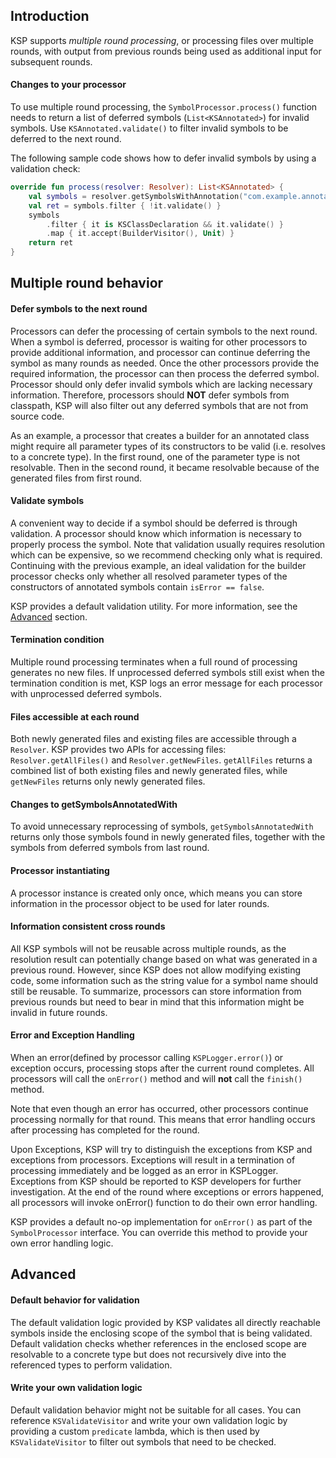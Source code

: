 ## Introduction

KSP supports *multiple round processing*, or processing files over multiple rounds, with output from previous rounds being used as additional input for subsequent rounds.


#### Changes to your processor

To use multiple round processing, the `SymbolProcessor.process()` function needs to return a list of deferred symbols (`List<KSAnnotated>`) for invalid symbols. Use `KSAnnotated.validate()` to filter invalid symbols to be deferred to the next round.

The following sample code shows how to defer invalid symbols by using a validation check:

```kotlin
override fun process(resolver: Resolver): List<KSAnnotated> {
    val symbols = resolver.getSymbolsWithAnnotation("com.example.annotation.Builder")
    val ret = symbols.filter { !it.validate() }
    symbols
        .filter { it is KSClassDeclaration && it.validate() }
        .map { it.accept(BuilderVisitor(), Unit) }
    return ret
}
```




## Multiple round behavior

#### Defer symbols to the next round

Processors can defer the processing of certain symbols to the next round. When a symbol is deferred, processor is waiting for other processors to provide additional information, and processor can continue deferring the symbol as many rounds as needed. Once the other processors provide the required information, the processor can then process the deferred symbol.
Processor should only defer invalid symbols which are lacking necessary information. Therefore, processors should **NOT** defer symbols from classpath, KSP will also filter out any deferred symbols that are not from source code.

As an example, a processor that creates a builder for an annotated class might require all parameter types of its constructors to be valid (i.e. resolves to a concrete type). In the first round, one of the parameter type is not resolvable. Then in the second round, it became resolvable because of the generated files from first round.

#### Validate symbols
A convenient way to decide if a symbol should be deferred is through validation. A processor should know which information is necessary to properly process the symbol.
Note that validation usually requires resolution which can be expensive, so we recommend checking only what is required.
Continuing with the previous example, an ideal validation for the builder processor checks only whether all resolved parameter types of the constructors of annotated symbols contain `isError == false`.

KSP provides a default validation utility. For more information, see the [Advanced](#advanced) section.

#### Termination condition

Multiple round processing terminates when a full round of processing generates no new files. If unprocessed deferred symbols still exist when the termination condition is met, KSP logs an error message for each processor with unprocessed deferred symbols.


#### Files accessible at each round

Both newly generated files and existing files are accessible through a `Resolver`. KSP provides two APIs for accessing files: `Resolver.getAllFiles()` and `Resolver.getNewFiles`. `getAllFiles` returns a combined list of both existing files and newly generated files, while `getNewFiles` returns only newly generated files.


#### Changes to getSymbolsAnnotatedWith

To avoid unnecessary reprocessing of symbols, `getSymbolsAnnotatedWith` returns only those symbols found in newly generated files, together with the symbols from deferred symbols from last round.


#### Processor instantiating

A processor instance is created only once, which means you can store information in the processor object to be used for later rounds.


#### Information consistent cross rounds

All KSP symbols will not be reusable across multiple rounds, as the resolution result can potentially change based on what was generated in a previous round. However, since KSP does not allow modifying existing code, some information such as the string value for a symbol name should still be reusable. To summarize, processors can store information from previous rounds but need to bear in mind that this information might be invalid in future rounds.

#### Error and Exception Handling
When an error(defined by processor calling `KSPLogger.error()`) or exception occurs, processing stops after the current round completes. All processors will call the `onError()` method and will **not** call the `finish()` method.

Note that even though an error has occurred, other processors continue processing normally for that round. This means that error handling occurs after processing has completed for the round.

 Upon Exceptions, KSP will try to distinguish the exceptions from KSP and exceptions from processors.
 Exceptions will result in a termination of processing immediately and be logged as an error in KSPLogger.
 Exceptions from KSP should be reported to KSP developers for further investigation.
 At the end of the round where exceptions or errors happened, all processors will invoke onError() function to do
 their own error handling.

KSP provides a default no-op implementation for `onError()` as part of the `SymbolProcessor` interface. You can override this method to provide your own error handling logic.
## Advanced


#### Default behavior for validation

The default validation logic provided by KSP validates all directly reachable symbols inside the enclosing scope of the symbol that is being validated.
Default validation  checks whether references in the enclosed scope are resolvable to a concrete type but does not recursively dive into the referenced types to perform validation.

#### Write your own validation logic

Default validation behavior might not be suitable for all cases. You can reference `KSValidateVisitor` and write your own validation logic by providing a custom `predicate` lambda, which is then used by `KSValidateVisitor` to filter out symbols that need to be checked.

